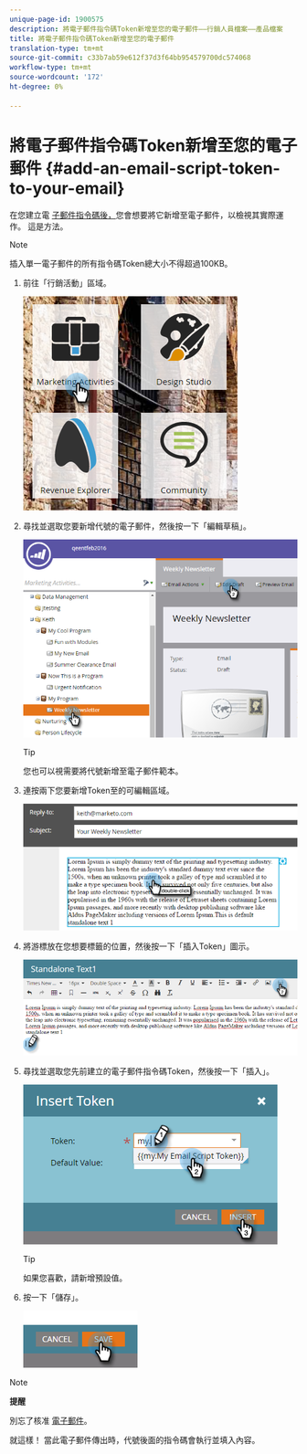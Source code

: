 ```yaml
---
unique-page-id: 1900575
description: 將電子郵件指令碼Token新增至您的電子郵件——行銷人員檔案——產品檔案
title: 將電子郵件指令碼Token新增至您的電子郵件
translation-type: tm+mt
source-git-commit: c33b7ab59e612f37d3f64bb954579700dc574068
workflow-type: tm+mt
source-wordcount: '172'
ht-degree: 0%

---
```



# 將電子郵件指令碼Token新增至您的電子郵件 {#add-an-email-script-token-to-your-email}

在您建立電 [子郵件指令碼後，](create-an-email-script-token.md)您會想要將它新增至電子郵件，以檢視其實際運作。 這是方法。

>[!NOTE]
>
>插入單一電子郵件的所有指令碼Token總大小不得超過100KB。

1. 前往「行銷活動」區域。

   ![](assets/one-2.png)

1. 尋找並選取您要新增代號的電子郵件，然後按一下「編輯草稿」。

   ![](assets/two-2.png)

   >[!TIP]
   >
   >您也可以視需要將代號新增至電子郵件範本。

1. 連按兩下您要新增Token至的可編輯區域。

   ![](assets/three-2.png)

1. 將游標放在您想要標籤的位置，然後按一下「插入Token」圖示。

   ![](assets/four-2.png)

1. 尋找並選取您先前建立的電子郵件指令碼Token，然後按一下「插入」。

   ![](assets/five-1.png)

   >[!TIP]
   >
   >如果您喜歡，請新增預設值。

1. 按一下「儲存」。

   ![](assets/six.png)

>[!NOTE]
>
>**提醒**
>
>別忘了核准 [電子郵件](../../../../product-docs/email-marketing/general/creating-an-email/approve-an-email.md)。

就這樣！ 當此電子郵件傳出時，代號後面的指令碼會執行並填入內容。
